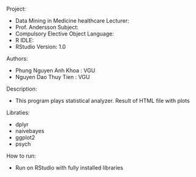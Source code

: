 Project: 
  - Data Mining in Medicine healthcare
Lecturer: 
  - Prof. Andersson 
Subject: 
  - Compulsory Elective Object
Language: 
  - R
IDLE: 
  - RStudio
Version: 1.0

Authors:
  - Phung Nguyen Anh Khoa : VGU
  - Nguyen Dao Thuy Tien : VGU
  
Description:
  - This program plays statistical analyzer. Result of HTML file with plots
  
Libraties:
  - dplyr
  - naivebayes
  - ggplot2
  - psych
  
How to run:
  - Run on RStudio with fully installed libraries
